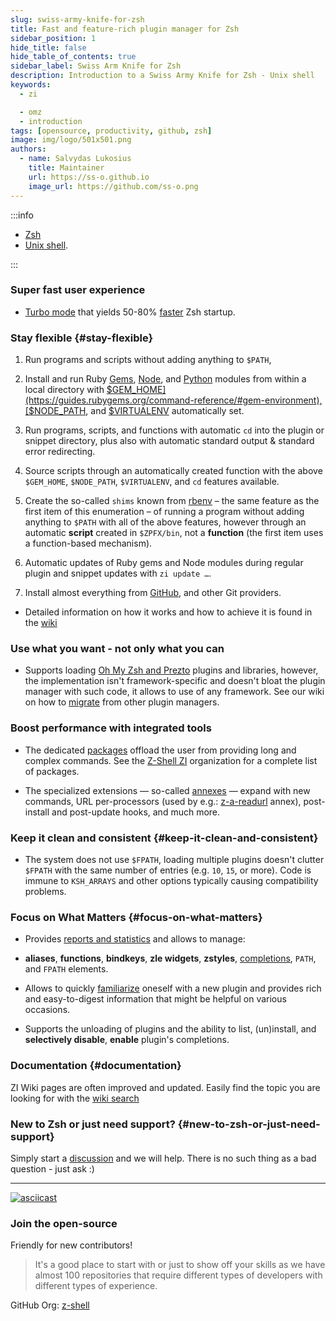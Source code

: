 ```yaml
---
slug: swiss-army-knife-for-zsh
title: Fast and feature-rich plugin manager for Zsh
sidebar_position: 1
hide_title: false
hide_table_of_contents: true
sidebar_label: Swiss Arm Knife for Zsh
description: Introduction to a Swiss Army Knife for Zsh - Unix shell
keywords:
  - zi

  - omz
  - introduction
tags: [opensource, productivity, github, zsh]
image: img/logo/501x501.png
authors:
  - name: Salvydas Lukosius
    title: Maintainer
    url: https://ss-o.github.io
    image_url: https://github.com/ss-o.png
---
```


:::info

- [Zsh](https://zsh.sourceforge.io/)
- [Unix shell](https://en.wikipedia.org/wiki/Unix_shell).

:::

### Super fast user experience

- [Turbo mode](https://z-shell.pages.dev/docs/getting_started/useage#turbo-mode) that yields 50-80%
  [faster](https://github.com/z-shell/pm-perf-test) Zsh startup.

<!--truncate-->

### Stay flexible {#stay-flexible}

1. Run programs and scripts without adding anything to `$PATH`,

2. Install and run Ruby [Gems](https://github.com/rubygems/rubygems), [Node](https://github.com/npm/cli), and
   [Python](https://python.org) modules from within a local directory with
   [$GEM_HOME](https://guides.rubygems.org/command-reference/#gem-environment),
   [$NODE_PATH](https://nodejs.org/api/modules.html#modules_loading_from_the_global_folders), and
   [$VIRTUALENV](https://docs.python.org/3/tutorial/venv.html) automatically set.

3. Run programs, scripts, and functions with automatic `cd` into the plugin or snippet directory, plus also with
   automatic standard output & standard error redirecting.

4. Source scripts through an automatically created function with the above `$GEM_HOME`, `$NODE_PATH`, `$VIRTUALENV`, and
   `cd` features available.

5. Create the so-called `shims` known from [rbenv](https://github.com/rbenv/rbenv) – the same feature as the first item
   of this enumeration – of running a program without adding anything to `$PATH` with all of the above features, however
   through an automatic **script** created in `$ZPFX/bin`, not a **function** (the first item uses a function-based
   mechanism).

6. Automatic updates of Ruby gems and Node modules during regular plugin and snippet updates with `zi update …`.

7. Install almost everything from [GitHub](https://github.com/z-shell), and other Git providers.

- Detailed information on how it works and how to achieve it is found in the
  [wiki](https://z-shell.pages.dev/docs/ecosystem/annexes)

### Use what you want - not only what you can

- Supports loading [Oh My Zsh and Prezto](https://z-shell.pages.dev/docs/getting_started/overview#oh-my-zsh-prezto)
  plugins and libraries, however, the implementation isn't framework-specific and doesn't bloat the plugin manager with
  such code, it allows to use of any framework. See our wiki on how to
  [migrate](https://z-shell.pages.dev/docs/getting_started/migration) from other plugin managers.

### Boost performance with integrated tools

- The dedicated [packages](https://z-shell.pages.dev/docs/ecosystem/packages) offload the user from providing long and
  complex commands. See the [Z-Shell ZI](https://github.com/z-shell) organization for a complete list of packages.

- The specialized extensions — so-called [annexes](https://z-shell.pages.dev/docs/ecosystem/annexes) — expand with new
  commands, URL per-processors (used by e.g.: [z-a-readurl](https://github.com/z-shell/z-a-readurl) annex), post-install
  and post-update hooks, and much more.

### Keep it clean and consistent {#keep-it-clean-and-consistent}

- The system does not use `$FPATH`, loading multiple plugins doesn't clutter `$FPATH` with the same number of entries
  (e.g. `10`, `15`, or more). Code is immune to `KSH_ARRAYS` and other options typically causing compatibility problems.

### Focus on What Matters {#focus-on-what-matters}

- Provides [reports and statistics](https://z-shell.pages.dev/docs/guides/commands#reports-and-statistis) and allows to
  manage:

- **aliases**, **functions**, **bindkeys**, **zle widgets**, **zstyles**,
  [completions](https://z-shell.pages.dev/docs/guides/commands#completions-management), `PATH`, and `FPATH` elements.

- Allows to quickly [familiarize](https://z-shell.pages.dev/docs/guides/benchmark) oneself with a new plugin and
  provides rich and easy-to-digest information that might be helpful on various occasions.

- Supports the unloading of plugins and the ability to list, (un)install, and **selectively disable**, **enable**
  plugin's completions.

### Documentation {#documentation}

ZI Wiki pages are often improved and updated. Easily find the topic you are looking for with the
[wiki search](https://z-shell.pages.dev/search/)

### New to Zsh or just need support? {#new-to-zsh-or-just-need-support}

Simply start a [discussion](https://github.com/z-shell/zi/discussions/new?category=q-a) and we will help. There is no
such thing as a bad question - just ask :)

---

[![asciicast](https://asciinema.org/a/459358.svg)](https://asciinema.org/a/459358)

### Join the open-source

Friendly for new contributors!

> It's a good place to start with or just to show off your skills as we have almost 100 repositories that require
> different types of developers with different types of experience.

GitHub Org: [z-shell](https://github.com/z-shell)

